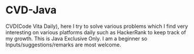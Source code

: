# CVD-Java
CVD(Code Vita Daily), here I try to solve various problems which I find very interesting on various platforms daily such as HackerRank to keep track of my growth. This is Java Exclusive Only. I am a beginner so Inputs/suggestions/remarks are most welcome.
